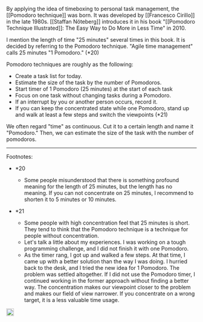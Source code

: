 
By applying the idea of timeboxing to personal task management, the [[Pomodoro technique]] was born.
It was developed by [[Francesco Cirillo]] in the late 1980s. [[Staffan Nöteberg]] introduces it in his book "[[Pomodoro Technique Illustrated]]: The Easy Way to Do More in Less Time" in 2010.

I mention the length of time "25 minutes" several times in this book. It is decided by referring to the Pomodoro technique. "Agile time management" calls 25 minutes "1 Pomodoro." (*20)

Pomodoro techniques are roughly as the following:

- Create a task list for today.
- Estimate the size of the task by the number of Pomodoros.
- Start timer of 1 Pomodoro (25 minutes) at the start of each task
- Focus on one task without changing tasks during a Pomodoro.
- If an interrupt by you or another person occurs, record it.
- If you can keep the concentrated state while one Pomodoro, stand up and walk at least a few steps and switch the viewpoints (*21)

We often regard "time" as continuous. Cut it to a certain length and name it "Pomodoro." Then, we can estimate the size of the task with the number of pomodoros.

---

Footnotes:

- *20
    - Some people misunderstood that there is something profound meaning for the length of 25 minutes, but the length has no meaning. If you can not concentrate on 25 minutes, I recommend to shorten it to 5 minutes or 10 minutes.

- *21
    - Some people with high concentration feel that 25 minutes is short. They tend to think that the Pomodoro technique is a technique for people without concentration.
    - Let's talk a little about my experiences. I was working on a tough programming challenge, and I did not finish it with one Pomodoro.
    - As the timer rang, I got up and walked a few steps. At that time, I came up with a better solution than the way I was doing. I hurried back to the desk, and I tried the new idea for 1 Pomodoro. The problem was settled altogether. If I did not use the Pomodoro timer, I continued working in the former approach without finding a better way. The concentration makes our viewpoint closer to the problem and makes our field of view narrower. If you concentrate on a wrong target, it is a less valuable time usage.
<img src='https://scrapbox.io/api/pages/nishio/en/icon' alt='en.icon' height="19.5"/>
